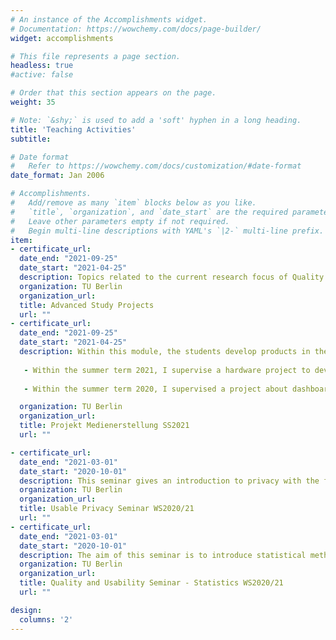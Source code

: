 ```yaml
---
# An instance of the Accomplishments widget.
# Documentation: https://wowchemy.com/docs/page-builder/
widget: accomplishments

# This file represents a page section.
headless: true
#active: false

# Order that this section appears on the page.
weight: 35

# Note: `&shy;` is used to add a 'soft' hyphen in a long heading.
title: 'Teaching Activities'
subtitle:

# Date format
#   Refer to https://wowchemy.com/docs/customization/#date-format
date_format: Jan 2006

# Accomplishments.
#   Add/remove as many `item` blocks below as you like.
#   `title`, `organization`, and `date_start` are the required parameters.
#   Leave other parameters empty if not required.
#   Begin multi-line descriptions with YAML's `|2-` multi-line prefix.
item:
- certificate_url: 
  date_end: "2021-09-25"
  date_start: "2021-04-25"
  description: Topics related to the current research focus of Quality and Usability Lab are offered to teach the necessary basics and pracitcal applications. This semester, I supervise a project regarding privacy-conscious descision-making.  
  organization: TU Berlin
  organization_url: 
  title: Advanced Study Projects 
  url: ""
- certificate_url: 
  date_end: "2021-09-25"
  date_start: "2021-04-25"
  description: Within this module, the students develop products in the scope of digital media. Hereby, competencies in computer science but also creative and analytical skills are relevant.  
  
   - Within the summer term 2021, I supervise a hardware project to develop a smart hydroponic system. 
   
   - Within the summer term 2020, I supervised a project about dashboard creation and advanced data visualization.

  organization: TU Berlin
  organization_url: 
  title: Projekt Medienerstellung SS2021
  url: ""

- certificate_url: 
  date_end: "2021-03-01"
  date_start: "2020-10-01"
  description: This seminar gives an introduction to privacy with the focus on human aspects in information privacy. Topics include social media, location tracking, user behavior with respect to e.g. decision-making, self-disclosure and the privacy paradox. During the winter semester, I supervised various topics in this seminar. 
  organization: TU Berlin
  organization_url: 
  title: Usable Privacy Seminar WS2020/21
  url: ""
- certificate_url: 
  date_end: "2021-03-01"
  date_start: "2020-10-01"
  description: The aim of this seminar is to introduce statistical methods, which are commonly used in the Human-Computer Interaction (HCI) research to students from a practical perspective. During the winter semester, I supervised various topics in this seminar. 
  organization: TU Berlin
  organization_url: 
  title: Quality and Usability Seminar - Statistics WS2020/21
  url: ""

design:
  columns: '2' 
---
```

